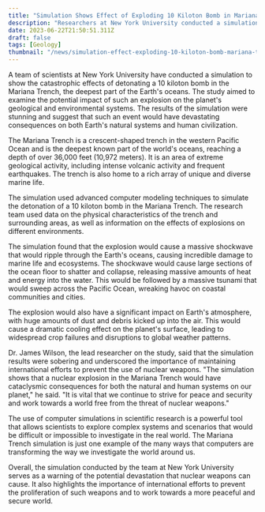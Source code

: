 ```yaml
---
title: "Simulation Shows Effect of Exploding 10 Kiloton Bomb in Mariana Trench on Earth"
description: "Researchers at New York University conducted a simulation to show the catastrophic effects of detonating a 10 kiloton bomb in the Mariana Trench, the deepest part of the Earth's oceans. The simulation found that such an event would have devastating consequences on both Earth's natural systems and human civilization, underscoring the importance of maintaining international efforts to prevent the use of nuclear weapons."
date: 2023-06-22T21:50:51.311Z
draft: false
tags: [Geology]
thumbnail: "/news/simulation-effect-exploding-10-kiloton-bomb-mariana-trench-earth/thumb.png"
---
```


A team of scientists at New York University have conducted a simulation to show the catastrophic effects of detonating a 10 kiloton bomb in the Mariana Trench, the deepest part of the Earth's oceans. The study aimed to examine the potential impact of such an explosion on the planet's geological and environmental systems. The results of the simulation were stunning and suggest that such an event would have devastating consequences on both Earth's natural systems and human civilization.

The Mariana Trench is a crescent-shaped trench in the western Pacific Ocean and is the deepest known part of the world's oceans, reaching a depth of over 36,000 feet (10,972 meters). It is an area of extreme geological activity, including intense volcanic activity and frequent earthquakes. The trench is also home to a rich array of unique and diverse marine life.

The simulation used advanced computer modeling techniques to simulate the detonation of a 10 kiloton bomb in the Mariana Trench. The research team used data on the physical characteristics of the trench and surrounding areas, as well as information on the effects of explosions on different environments.

The simulation found that the explosion would cause a massive shockwave that would ripple through the Earth's oceans, causing incredible damage to marine life and ecosystems. The shockwave would cause large sections of the ocean floor to shatter and collapse, releasing massive amounts of heat and energy into the water. This would be followed by a massive tsunami that would sweep across the Pacific Ocean, wreaking havoc on coastal communities and cities.

The explosion would also have a significant impact on Earth's atmosphere, with huge amounts of dust and debris kicked up into the air. This would cause a dramatic cooling effect on the planet's surface, leading to widespread crop failures and disruptions to global weather patterns.

Dr. James Wilson, the lead researcher on the study, said that the simulation results were sobering and underscored the importance of maintaining international efforts to prevent the use of nuclear weapons. "The simulation shows that a nuclear explosion in the Mariana Trench would have cataclysmic consequences for both the natural and human systems on our planet," he said. "It is vital that we continue to strive for peace and security and work towards a world free from the threat of nuclear weapons."

The use of computer simulations in scientific research is a powerful tool that allows scientists to explore complex systems and scenarios that would be difficult or impossible to investigate in the real world. The Mariana Trench simulation is just one example of the many ways that computers are transforming the way we investigate the world around us.

Overall, the simulation conducted by the team at New York University serves as a warning of the potential devastation that nuclear weapons can cause. It also highlights the importance of international efforts to prevent the proliferation of such weapons and to work towards a more peaceful and secure world. 

